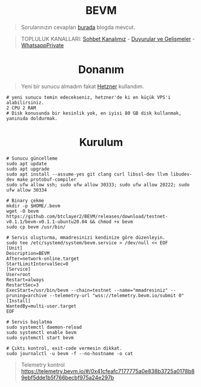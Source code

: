 <h1 align="center">BEVM</h1>

> Sorularınızın cevapları [burada](https://medium.com/@BTClayer2/announcing-incentivized-bevm-testnet-fullnode-program-31cbc047b950) blogda mevcut.

> TOPLULUK KANALLARI: [Sohbet Kanalımız](https://t.me/RuesChat) - [Duyurular ve Gelişmeler](https://t.me/RuesAnnouncement) - [WhatsappPrivate](https://whatsapp.com/channel/0029VaBcj7V1dAw1H2KhMk34)

<h1 align="center">Donanım</h1>

> Yeni bir sunucu almadım fakat [Hetzner](https://hetzner.cloud/?ref=gIFAhUnYYjD3) kullandım.

```console
# yeni sunucu temin edecekseniz, hetzner'de ki en küçük VPS'i alabilirsiniz.
2 CPU 2 RAM
# Disk konusunda bir kesinlik yok, en iyisi 80 GB disk kullanmak, yanınıda doldurmak.
```

<h1 align="center">Kurulum</h1>

```console
# Sunucu güncelleme
sudo apt update
sudo apt upgrade
sudo apt install --assume-yes git clang curl libssl-dev llvm libudev-dev make protobuf-compiler
sudo ufw allow ssh; sudo ufw allow 30333; sudo ufw allow 20222; sudo ufw allow 30334

# Binary çekme
mkdir -p $HOME/.bevm
wget -O bevm https://github.com/btclayer2/BEVM/releases/download/testnet-v0.1.1/bevm-v0.1.1-ubuntu20.04 && chmod +x bevm
sudo cp bevm /usr/bin/

# Servis oluşturma, mmadresinizi kendinize göre düzenleyin.
sudo tee /etc/systemd/system/bevm.service > /dev/null << EOF
[Unit]
Description=BEVM
After=network-online.target
StartLimitIntervalSec=0
[Service]
User=root
Restart=always
RestartSec=3
ExecStart=/usr/bin/bevm --chain=testnet --name="mmadresiniz" --pruning=archive --telemetry-url "wss://telemetry.bevm.io/submit 0"
[Install]
WantedBy=multi-user.target
EOF

# Servis başlatma
sudo systemctl daemon-reload
sudo systemctl enable bevm
sudo systemctl start bevm

# Çıktı kontrol, exit-code vermesin dikkat.
sudo journalctl -u bevm -f --no-hostname -o cat
```

> Telemetry kontrol
https://telemetry.bevm.io/#/0x41cfeafc7177775a0e838b3725a0178b89ebf5dde1b5f766becbf975a24e297b
